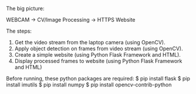 The big picture:

WEBCAM -> CV/Image Processing -> HTTPS Website


The steps:

1) Get the video stream from the laptop camera (using OpenCV).
2) Apply object detection on frames from video stream (using OpenCV).
3) Create a simple website (using Python Flask Framework and HTML).
4) Display processed frames to website (using Python Flask Framework and HTML)


Before running, these python packages are required:
$ pip install flask
$ pip install imutils
$ pip install numpy
$ pip install opencv-contrib-python
